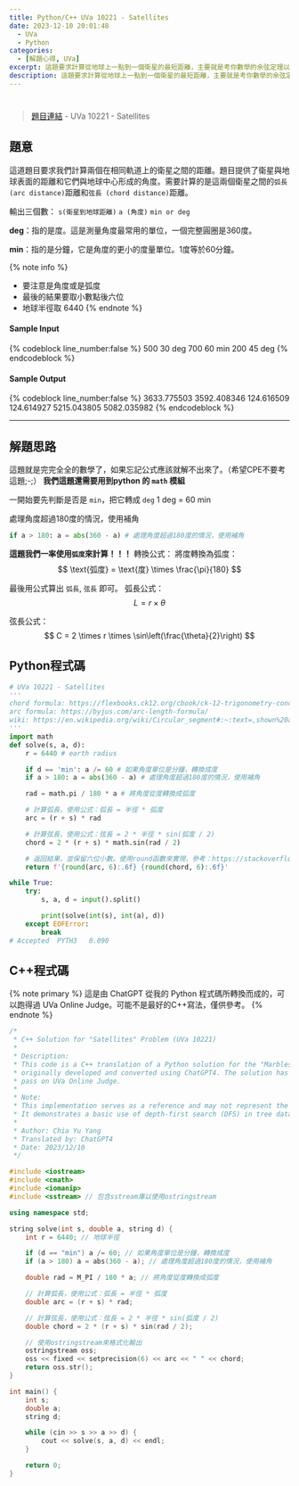 ```yaml
---
title: Python/C++ UVa 10221 - Satellites
date: 2023-12-10 20:01:48
  - UVa
  - Python
categories:
  - [解題心得, UVa]
excerpt: 這題要求計算從地球上一點到一個衛星的最短距離，主要就是考你數學的余弦定理以及角度、弧度而已。 - Python/C++ UVa 10221 - Satellites 解題心得
description: 這題要求計算從地球上一點到一個衛星的最短距離，主要就是考你數學的余弦定理以及角度、弧度而已。 - Python/C++ UVa 10221 - Satellites 解題心得
---
```

# 

>[題目連結](https://onlinejudge.org/index.php?option=com_onlinejudge&Itemid=8&category=24&page=show_problem&problem=1162) - UVa 10221 - Satellites 


## 題意
這道題目要求我們計算兩個在相同軌道上的衛星之間的距離。題目提供了衛星與地球表面的距離和它們與地球中心形成的角度。需要計算的是這兩個衛星之間的`弧長 (arc distance)`距離和`弦長 (chord distance)`距離。

輸出三個數： `s(衛星到地球距離)` `a (角度)` `min or deg`

**deg**：指的是度。這是測量角度最常用的單位，一個完整圓圈是360度。

**min**：指的是分鐘，它是角度的更小的度量單位。1度等於60分鐘。

{% note info %}
* 要注意是角度或是弧度
* 最後的結果要取小數點後六位
* 地球半徑取 6440
{% endnote %}

#### Sample Input 
{% codeblock line_number:false %}
500 30 deg
700 60 min
200 45 deg
{% endcodeblock %}

#### Sample Output 
{% codeblock line_number:false %}
3633.775503 3592.408346
124.616509 124.614927
5215.043805 5082.035982
{% endcodeblock %}

---

## 解題思路
這題就是完完全全的數學了，如果忘記公式應該就解不出來了。（希望CPE不要考這題;-;）
**我們這題還需要用到python 的 `math` 模組**

一開始要先判斷是否是 `min`，把它轉成 `deg`
1 deg = 60 min

處理角度超過180度的情況，使用補角
```python
if a > 180: a = abs(360 - a) # 處理角度超過180度的情況，使用補角
```

**這題我們一率使用`弧度`來計算！！！**
轉換公式：
將度轉換為弧度：
$$
\text{弧度} = \text{度} \times \frac{\pi}{180}
$$

最後用公式算出 `弧長`, `弦長` 即可。
弧長公式：
$$
L = r \times \theta
$$

弦長公式：
$$
C = 2 \times r \times \sin\left(\frac{\theta}{2}\right)
$$


## Python程式碼
```python
# UVa 10221 - Satellites
'''
chord formula: https://flexbooks.ck12.org/cbook/ck-12-trigonometry-concepts/section/2.7/primary/lesson/length-of-a-chord-trig/
arc formula: https://byjus.com/arc-length-formula/
wiki: https://en.wikipedia.org/wiki/Circular_segment#:~:text=,shown%20above%20the%20green%20area
'''
import math
def solve(s, a, d):
    r = 6440 # earth radius

    if d == 'min': a /= 60 # 如果角度單位是分鐘，轉換成度
    if a > 180: a = abs(360 - a) # 處理角度超過180度的情況，使用補角

    rad = math.pi / 180 * a # 將角度從度轉換成弧度

    # 計算弧長，使用公式：弧長 = 半徑 * 弧度
    arc = (r + s) * rad

    # 計算弦長，使用公式：弦長 = 2 * 半徑 * sin(弧度 / 2)
    chord = 2 * (r + s) * math.sin(rad / 2)

    # 返回結果，並保留六位小數。使用round函數來實現，參考：https://stackoverflow.com/questions/19986662/rounding-a-number-in-python-but-keeping-ending-zeros
    return f'{round(arc, 6):.6f} {round(chord, 6):.6f}'

while True:
    try:
        s, a, d = input().split()

        print(solve(int(s), int(a), d))
    except EOFError:
        break
# Accepted	PYTH3	0.090
```

## C++程式碼

{% note primary %}
這是由 ChatGPT 從我的 Python 程式碼所轉換而成的，可以跑得過 UVa Online Judge。可能不是最好的C++寫法，僅供參考。
{% endnote %}
```cpp
/*
 * C++ Solution for "Satellites" Problem (UVa 10221)
 * 
 * Description:
 * This code is a C++ translation of a Python solution for the "Marbles on a Tree" problem,
 * originally developed and converted using ChatGPT4. The solution has been verified to
 * pass on UVa Online Judge.
 *
 * Note:
 * This implementation serves as a reference and may not represent the most optimized approach.
 * It demonstrates a basic use of depth-first search (DFS) in tree data structures.
 *
 * Author: Chia Yu Yang
 * Translated by: ChatGPT4
 * Date: 2023/12/10
 */

#include <iostream>
#include <cmath>
#include <iomanip>
#include <sstream> // 包含sstream庫以使用ostringstream

using namespace std;

string solve(int s, double a, string d) {
    int r = 6440; // 地球半徑

    if (d == "min") a /= 60; // 如果角度單位是分鐘，轉換成度
    if (a > 180) a = abs(360 - a); // 處理角度超過180度的情況，使用補角

    double rad = M_PI / 180 * a; // 將角度從度轉換成弧度

    // 計算弧長，使用公式：弧長 = 半徑 * 弧度
    double arc = (r + s) * rad;

    // 計算弦長，使用公式：弦長 = 2 * 半徑 * sin(弧度 / 2)
    double chord = 2 * (r + s) * sin(rad / 2);

    // 使用ostringstream來格式化輸出
    ostringstream oss;
    oss << fixed << setprecision(6) << arc << " " << chord;
    return oss.str();
}

int main() {
    int s;
    double a;
    string d;

    while (cin >> s >> a >> d) {
        cout << solve(s, a, d) << endl;
    }

    return 0;
}
```